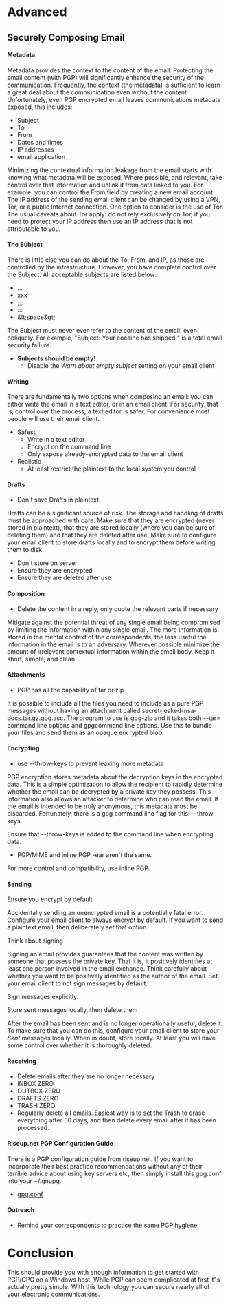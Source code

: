 # Advanced

## Securely Composing Email

#### Metadata

Metadata provides the context to the content of the email. Protecting the email content (with PGP) will significantly enhance the security of the communication. Frequently, the context (the metadata) is sufficient to learn a great deal about the communication even without the content. Unfortunately, even PGP encrypted email leaves communications metadata exposed, this includes:

- Subject
- To
- From
- Dates and times
- IP addresses
- email application

Minimizing the contextual information leakage from the email starts with knowing what metadata will be exposed. Where possible, and relevant, take control over that information and unlink it from data linked to you. For example, you can control the From field by creating a new email account. The IP address of the sending email client can be changed by using a VPN, Tor, or a public Internet connection. One option to consider is the use of Tor. The usual caveats about Tor apply: do not rely exclusively on Tor, if you need to protect your IP address then use an IP address that is not attributable to you.

#### The Subject

There is little else you can do about the To, From, and IP, as those are controlled by the infrastructure. However, you have complete control over the Subject. All acceptable subjects are listed below:

- ...
- xxx
- ;;;
- :::
- \&lt;space\&gt;

The Subject must never ever refer to the content of the email, even obliquely. For example, &quot;Subject: Your cocaine has shipped!&quot; is a total email security failure.

- **Subjects should be empty**!
  - Disable the _Warn about empty subject_ setting on your email client

#### Writing

There are fundamentally two options when composing an email: you can either write the email in a text editor, or in an email client. For security, that is, control over the process, a text editor is safer. For convenience most people will use their email client.

- Safest
  - Write in a text editor
  - Encrypt on the command line
  - Only expose already-encrypted data to the email client
- Realistic
  - At least restrict the plaintext to the local system you control

#### Drafts

- Don&#39;t save Drafts in plaintext

Drafts can be a significant source of risk. The storage and handling of drafts must be approached with care. Make sure that they are encrypted (never stored in plaintext), that they are stored locally (where you can be sure of deleting them) and that they are deleted after use. Make sure to configure your email client to store drafts locally and to encrypt them before writing them to disk.

- Don&#39;t store on server
- Ensure they are encrypted
- Ensure they are deleted after use

#### Composition

- Delete the content in a reply, only quote the relevant parts if necessary

Mitigate against the potential threat of any single email being compromised by limiting the information within any single email. The more information is stored in the mental context of the correspondents, the less useful the information in the email is to an adversary. Wherever possible minimize the amount of irrelevant contextual information within the email body. Keep it short, simple, and clean.

#### Attachments

- PGP has all the capability of tar or zip.

It is possible to include all the files you need to include as a pure PGP messages without having an attachment called secret-leaked-nsa-docs.tar.gz.gpg.asc. The program to use is gpg-zip and it takes both --tar= command line options and gpgcommand line options. Use this to bundle your files and send them as an opaque encrypted blob.

#### Encrypting

- use --throw-keys to prevent leaking more metadata

PGP encryption stores metadata about the decryption keys in the encrypted data. This is a simple optimization to allow the recipient to rapidly determine whether the email can be decrypted by a private key they possess. This information also allows an attacker to determine who can read the email. If the email is intended to be truly anonymous, this metadata must be discarded. Fortunately, there is a gpg command line flag for this: --throw-keys.

Ensure that --throw-keys is added to the command line when encrypting data.

- PGP/MIME and inline PGP -ear aren&#39;t the same.

For more control and compatibility, use inline PGP.

#### Sending

Ensure you encrypt by default

Accidentally sending an unencrypted email is a potentially fatal error. Configure your email client to always encrypt by default. If you want to send a plaintext email, then deliberately set that option.

Think about signing

Signing an email provides guarantees that the content was written by someone that possess the private key. That it is, it positively identifies at least one person involved in the email exchange. Think carefully about whether you want to be positively identified as the author of the email. Set your email client to not sign messages by default.

Sign messages explicitly.

Store sent messages locally, then delete them

After the email has been sent and is no longer operationally useful, delete it. To make sure that you can do this, configure your email client to store your _Sent_ messages locally. When in doubt, store locally. At least you will have some control over whether it is thoroughly deleted.

#### Receiving

- Delete emails after they are no longer necessary
- INBOX ZERO
- OUTBOX ZERO
- DRAFTS ZERO
- TRASH ZERO
- Regularly delete all emails. Easiest way is to set the Trash to erase everything after 30 days, and then delete every email after it has been processed.

#### Riseup.net PGP Configuration Guide

There is a PGP configuration guide from riseup.net. If you want to incorporate their best practice recommendations without any of their terrible advice about using key servers etc, then simply install this gpg.conf into your ~/.gnupg.

- [gpg.conf](https://github.com/stribika/duraconf/blob/master/configs/gnupg/gpg.conf)

#### Outreach

- Remind your correspondents to practice the same PGP hygiene

# Conclusion

This should provide you with enough information to get started with PGP/GPG on a Windows host. While PGP can seem complicated at first it&quot;s actually pretty simple. With this technology you can secure nearly all of your electronic communications.
